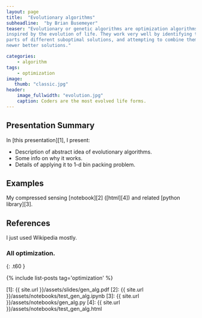 ```yaml
---
layout: page
title:  "Evolutionary algorithms"
subheadline:  "by Brian Busemeyer"
teaser: "Evolutionary or genetic algorithms are optimization algorithms that are
inspired by the evolution of life. They work very well by identifying the good
parts of different suboptimal solutions, and attempting to combine them to make
newer better solutions."

categories:
    - algorithm
tags:
    - optimization
image:
   thumb: "classic.jpg"
header:
    image_fullwidth: "evolution.jpg"
    caption: Coders are the most evolved life forms.
---
```

<!-- Page Content Starts Here -->

## Presentation Summary
In [this presentation][1], I present:

  * Description of abstract idea of evolutionary algorithms.
  * Some info on why it works.
  * Details of applying it to 1-d bin packing problem. 


## Examples
My compressed sensing [notebook][2] ([html][4]) and related [python library][3].

## References
I just used Wikipedia mostly. 

### All optimization.
{: .t60 }

{% include list-posts tag='optimization' %}

[1]: {{ site.url }}/assets/slides/gen_alg.pdf
[2]: {{ site.url }}/assets/notebooks/test_gen_alg.ipynb
[3]: {{ site.url }}/assets/notebooks/gen_alg.py
[4]: {{ site.url }}/assets/notebooks/test_gen_alg.html

